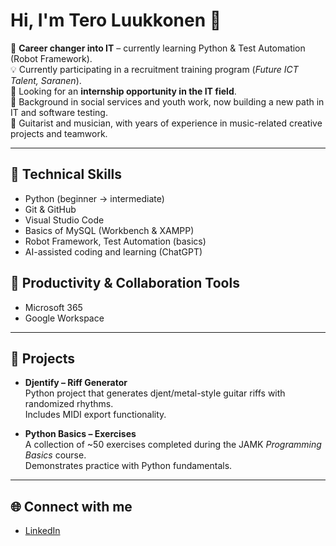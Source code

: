 # Hi, I'm Tero Luukkonen 👋

🎯 **Career changer into IT** – currently learning Python & Test Automation (Robot Framework).  
💡 Currently participating in a recruitment training program (*Future ICT Talent, Saranen*).  
🔎 Looking for an **internship opportunity in the IT field**.  
🌱 Background in social services and youth work, now building a new path in IT and software testing.  
🎸 Guitarist and musician, with years of experience in music-related creative projects and teamwork.  

---

## 🔧 Technical Skills
- Python (beginner → intermediate)  
- Git & GitHub  
- Visual Studio Code  
- Basics of MySQL (Workbench & XAMPP)  
- Robot Framework, Test Automation (basics)  
- AI-assisted coding and learning (ChatGPT)  

## 💼 Productivity & Collaboration Tools
- Microsoft 365  
- Google Workspace  

---

## 📂 Projects

- **Djentify – Riff Generator**  
  Python project that generates djent/metal-style guitar riffs with randomized rhythms.  
  Includes MIDI export functionality.  

- **Python Basics – Exercises**  
  A collection of ~50 exercises completed during the JAMK *Programming Basics* course.  
  Demonstrates practice with Python fundamentals.  

---

## 🌐 Connect with me
- <a href="https://www.linkedin.com/in/tero-luukkonen" target="_blank">LinkedIn</a>

